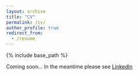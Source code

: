 ```yaml
---
layout: archive
title: "CV"
permalink: /cv/
author_profile: true
redirect_from:
  - /resume
---
```


{% include base_path %}

Coming soon... In the meantime please see [LinkedIn](https://www.linkedin.com/in/johnsandfordoneill/)